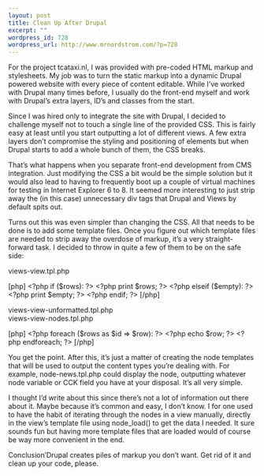 ```yaml
--- 
layout: post
title: Clean Up After Drupal
excerpt: ""
wordpress_id: 728
wordpress_url: http://www.mrnordstrom.com/?p=728
---
```

<p>For the project tcataxi.nl, I was provided with pre-coded HTML markup and stylesheets. My job was to turn the static markup into a dynamic Drupal powered website with every piece of content editable. While I&rsquo;ve worked with Drupal many times before, I usually do the front-end myself and work with Drupal&rsquo;s extra layers, ID&rsquo;s and classes from the start.</p>
<!--more-->
<p>Since I was hired only to integrate the site with Drupal, I decided to challenge myself not to touch a single line of the provided CSS. This is fairly easy at least until you start outputting a lot of different views. A few extra layers don&rsquo;t compromise the styling and positioning of elements but when Drupal starts to add a whole bunch of them, the CSS breaks.</p>

<p>That&rsquo;s what happens when you separate front-end development from CMS integration. Just modifying the CSS a bit would be the simple solution but it would also lead to having to frequently boot up a couple of virtual machines for testing in Internet Explorer 6 to 8. It seemed more interesting to just strip away the (in this case) unnecessary div tags that Drupal and Views by default spits out.</p>

<p>Turns out this was even simpler than changing the CSS. All that needs to be done is to add some template files. Once you figure out which template files are needed to strip away the overdose of markup, it&rsquo;s a very straight-forward task. I decided to throw in quite a few of them to be on the safe side:</p>

<p>views-view.tpl.php</p>

<p>
[php]
&lt;?php if ($rows): ?&gt;
  &lt;?php print $rows; ?&gt;
&lt;?php elseif ($empty): ?&gt;
  &lt;?php print $empty; ?&gt;
&lt;?php endif; ?&gt;
[/php]
</p>

<p>views-view-unformatted.tpl.php<br>
views-view-nodes.tpl.php</p>

<p>
[php]
&lt;?php foreach ($rows as $id =&gt; $row): ?&gt;
  &lt;?php echo $row; ?&gt;
&lt;?php endforeach; ?&gt;
[/php]
</p>

<p>You get the point. After this, it&rsquo;s just a matter of creating the node templates that will be used to output the content types you&rsquo;re dealing with. For example, node-news.tpl.php could display the node, outputting whatever node variable or CCK field you have at your disposal. It&rsquo;s all very simple.</p>

<p>I thought I&rsquo;d write about this since there&rsquo;s not a lot of information out there about it. Maybe because it&rsquo;s common and easy, I don&rsquo;t know. I for one used to have the habit of iterating through the nodes in a view manually, directly in the view&rsquo;s template file using node_load() to get the data I needed. It sure sounds fun but having more template files that are loaded would of course be way more convenient in the end.</p>

<p>Conclusion&rsquo;Drupal creates piles of markup you don&rsquo;t want. Get rid of it and clean up your code, please.
